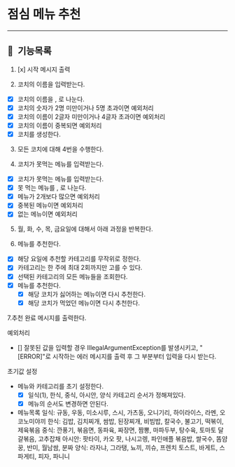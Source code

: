# 점심 메뉴 추천

---

## 📌 &nbsp;기능목록

1. [x] 시작 메시지 출력

2. 코치의 이름을 입력받는다.

- [x] 코치의 이름을 , 로 나눈다.
- [x] 코치의 숫자가 2명 미만이거나 5명 초과이면 예외처리
- [x] 코치의 이름이 2글자 미만이거나 4글자 초과이면 예외처리
- [x] 코치의 이름이 중복되면 예외처리
- [x] 코치를 생성한다.

3. 모든 코치에 대해 4번을 수행한다.

4. 코치가 못먹는 메뉴를 입력받는다.

- [x] 코치가 못먹는 메뉴를 입력받는다.
- [x] 못 먹는 메뉴를 , 로 나눈다.
- [x] 메뉴가 2개보다 많으면 예외처리
- [x] 중복된 메뉴이면 예외처리
- [x] 없는 메뉴이면 예외처리

5. 월, 화, 수, 목, 금요일에 대해서 아래 과정을 반복한다.

6. 메뉴를 추천한다.

- [x] 해당 요일에 추천할 카테고리를 무작위로 정한다.
- [x] 카테고리는 한 주에 최대 2회까지만 고를 수 있다.
- [x] 선택된 카테고리의 모든 메뉴들을 조회한다.
- [x] 메뉴를 추천한다.
    - [x] 해당 코치가 싫어하는 메뉴이면 다시 추천한다.
    - [x] 해당 코치가 먹었던 메뉴이면 다시 추천한다.

7.추천 완료 메시지를 출력한다.

예외처리

- [] 잘못된 값을 입력할 경우 IllegalArgumentException를 발생시키고, "[ERROR]"로 시작하는 에러 메시지를 출력 후 그 부분부터 입력을 다시 받는다.

초기값 설정

- 메뉴와 카테고리를 초기 설정한다.
    - [x] 일식(1), 한식, 중식, 아시안, 양식 카테고리 순서가 정해져있다.
    - [x] 메뉴의 순서도 변경하면 안된다.

- 메뉴목록
  일식: 규동, 우동, 미소시루, 스시, 가츠동, 오니기리, 하이라이스, 라멘, 오코노미야끼
  한식: 김밥, 김치찌개, 쌈밥, 된장찌개, 비빔밥, 칼국수, 불고기, 떡볶이, 제육볶음
  중식: 깐풍기, 볶음면, 동파육, 짜장면, 짬뽕, 마파두부, 탕수육, 토마토 달걀볶음, 고추잡채
  아시안: 팟타이, 카오 팟, 나시고렝, 파인애플 볶음밥, 쌀국수, 똠얌꿍, 반미, 월남쌈, 분짜
  양식: 라자냐, 그라탱, 뇨끼, 끼슈, 프렌치 토스트, 바게트, 스파게티, 피자, 파니니